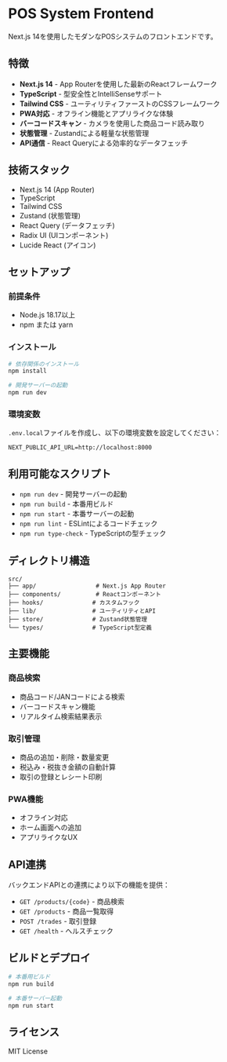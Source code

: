 # POS System Frontend

Next.js 14を使用したモダンなPOSシステムのフロントエンドです。

## 特徴

- **Next.js 14** - App Routerを使用した最新のReactフレームワーク
- **TypeScript** - 型安全性とIntelliSenseサポート
- **Tailwind CSS** - ユーティリティファーストのCSSフレームワーク
- **PWA対応** - オフライン機能とアプリライクな体験
- **バーコードスキャン** - カメラを使用した商品コード読み取り
- **状態管理** - Zustandによる軽量な状態管理
- **API通信** - React Queryによる効率的なデータフェッチ

## 技術スタック

- Next.js 14 (App Router)
- TypeScript
- Tailwind CSS
- Zustand (状態管理)
- React Query (データフェッチ)
- Radix UI (UIコンポーネント)
- Lucide React (アイコン)

## セットアップ

### 前提条件

- Node.js 18.17以上
- npm または yarn

### インストール

```bash
# 依存関係のインストール
npm install

# 開発サーバーの起動
npm run dev
```

### 環境変数

`.env.local`ファイルを作成し、以下の環境変数を設定してください：

```env
NEXT_PUBLIC_API_URL=http://localhost:8000
```

## 利用可能なスクリプト

- `npm run dev` - 開発サーバーの起動
- `npm run build` - 本番用ビルド
- `npm run start` - 本番サーバーの起動
- `npm run lint` - ESLintによるコードチェック
- `npm run type-check` - TypeScriptの型チェック

## ディレクトリ構造

```
src/
├── app/                 # Next.js App Router
├── components/          # Reactコンポーネント
├── hooks/              # カスタムフック
├── lib/                # ユーティリティとAPI
├── store/              # Zustand状態管理
└── types/              # TypeScript型定義
```

## 主要機能

### 商品検索
- 商品コード/JANコードによる検索
- バーコードスキャン機能
- リアルタイム検索結果表示

### 取引管理
- 商品の追加・削除・数量変更
- 税込み・税抜き金額の自動計算
- 取引の登録とレシート印刷

### PWA機能
- オフライン対応
- ホーム画面への追加
- アプリライクなUX

## API連携

バックエンドAPIとの連携により以下の機能を提供：

- `GET /products/{code}` - 商品検索
- `GET /products` - 商品一覧取得
- `POST /trades` - 取引登録
- `GET /health` - ヘルスチェック

## ビルドとデプロイ

```bash
# 本番用ビルド
npm run build

# 本番サーバー起動
npm run start
```

## ライセンス

MIT License